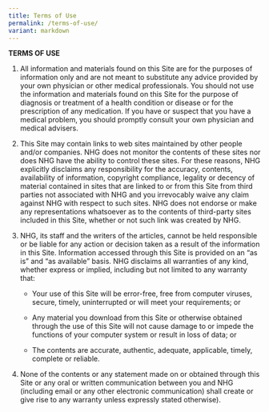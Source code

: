 ```yaml
---
title: Terms of Use
permalink: /terms-of-use/
variant: markdown
---
```

**TERMS OF USE**

1.  All information and materials found on this Site are for the purposes of information only and are not meant to substitute any advice provided by your own physician or other medical professionals. You should not use the information and materials found on this Site for the purpose of diagnosis or treatment of a health condition or disease or for the prescription of any medication. If you have or suspect that you have a medical problem, you should promptly consult your own physician and medical advisers.
    
2.  This Site may contain links to web sites maintained by other people and/or companies. NHG does not monitor the contents of these sites nor does NHG have the ability to control these sites. For these reasons, NHG explicitly disclaims any responsibility for the accuracy, contents, availability of information, copyright compliance, legality or decency of material contained in sites that are linked to or from this Site from third parties not associated with NHG and you irrevocably waive any claim against NHG with respect to such sites. NHG does not endorse or make any representations whatsoever as to the contents of third-party sites included in this Site, whether or not such link was created by NHG.
    
3.  NHG, its staff and the writers of the articles, cannot be held responsible or be liable for any action or decision taken as a result of the information in this Site. Information accessed through this Site is provided on an “as is” and “as available” basis. NHG disclaims all warranties of any kind, whether express or implied, including but not limited to any warranty that:
    
    *   Your use of this Site will be error-free, free from computer viruses, secure, timely, uninterrupted or will meet your requirements; or
        
    *   Any material you download from this Site or otherwise obtained through the use of this Site will not cause damage to or impede the functions of your computer system or result in loss of data; or
        
    *   The contents are accurate, authentic, adequate, applicable, timely, complete or reliable.
        

4.  None of the contents or any statement made on or obtained through this Site or any oral or written communication between you and NHG (including email or any other electronic communication) shall create or give rise to any warranty unless expressly stated otherwise).